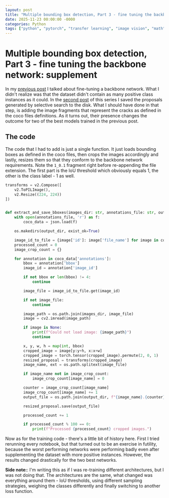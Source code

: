 ```yaml
---
layout: post
title: "Multiple bounding box detection, Part 3 - fine tuning the backbone network"
date: 2025-11-23 00:00:00 -0000
categories: Python
tags: ["python", "pytorch", "transfer learning", "image vision", "math"]
---
```


# Multiple bounding box detection, Part 3 - fine tuning the backbone network: supplement

In my [previous post](https://mmalek06.github.io/python/2024/11/23/multiple-bounding-box-detection-part3.html) I talked about fine-tuning a backbone network. What I didn't realize was that the dataset didn't contain as many positive class instances as it could. In the [second post](https://mmalek06.github.io/python/2024/11/02/multiple-bounding-box-detection-part2.html) of this series I saved the proposals generated by selective search to the disk. What I should have done in that step, is adding the image fragments that represent the cracks as defined in the coco files definitions. As it turns out, their presence changes the outcome for two of the best models trained in the previous post.

## The code

The code that I had to add is just a single function. It just loads bounding boxes as defined in the coco files, then crops the images accordingly and lastly, resizes them so that they conform to the backbone network requirements. Note the `1_0.1` fragment right before re-appending the file extension. The first part is the IoU threshold which obviously equals 1, the other is the class label - 1 as well.

```python
transforms = v2.Compose([
    v2.ToPILImage(),
    v2.Resize((224, 224))
])


def extract_and_save_bboxes(images_dir: str, annotations_file: str, output_dir: str) -> None:
    with open(annotations_file, 'r') as f:
        coco_data = json.load(f)

    os.makedirs(output_dir, exist_ok=True)

    image_id_to_file = {image['id']: image['file_name'] for image in coco_data['images']}
    processed_count = 0
    image_crop_count = {}

    for annotation in coco_data['annotations']:
        bbox = annotation['bbox']
        image_id = annotation['image_id']

        if not bbox or len(bbox) != 4:
            continue

        image_file = image_id_to_file.get(image_id)

        if not image_file:
            continue

        image_path = os.path.join(images_dir, image_file)
        image = cv2.imread(image_path)

        if image is None:
            print(f"Could not load image: {image_path}")
            continue

        x, y, w, h = map(int, bbox)
        cropped_image = image[y:y+h, x:x+w]
        cropped_image = torch.tensor(cropped_image).permute(2, 0, 1)
        resized_proposal = transforms(cropped_image)
        image_name, ext = os.path.splitext(image_file)

        if image_name not in image_crop_count:
            image_crop_count[image_name] = 0

        counter = image_crop_count[image_name]
        image_crop_count[image_name] += 1
        output_file = os.path.join(output_dir, f"{image_name}.{counter}.1_0.1{ext}")

        resized_proposal.save(output_file)

        processed_count += 1

        if processed_count % 100 == 0:
            print(f"Processed {processed_count} cropped images.")
```

Now as for the training code - there's a little bit of history here. First I tried rerunning every notebook, but that turned out to be an exercise in futility, because the worst performing networks were performing badly even after supplementing the dataset with more positive instances. However, the results changed drastically for the two best networks. 

<b>Side note:</b>: I'm writing this as if I was re-training different architectures, but I was not doing that. The architectures are the same, what changed was everything around them - IoU thresholds, using different sampling strategies, weighing the classes differently and finally switching to another loss function.


